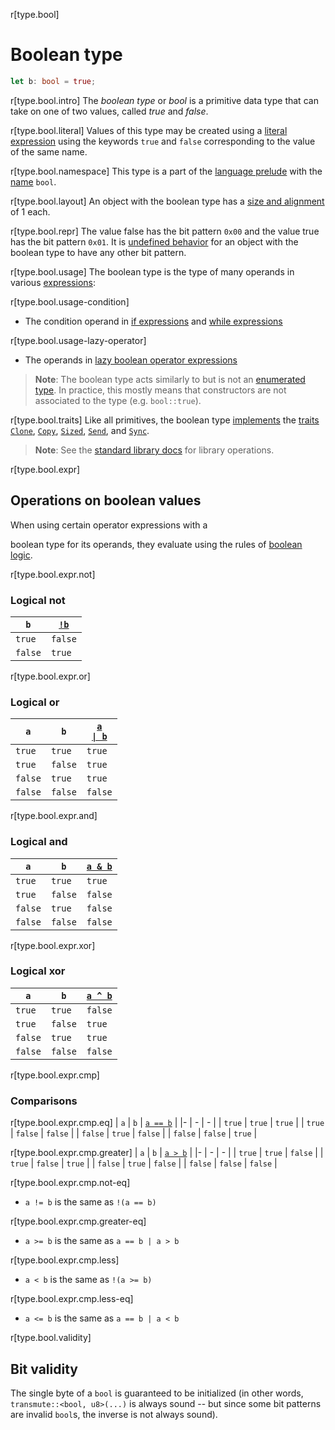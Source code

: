 r[type.bool]
# Boolean type

```rust
let b: bool = true;
```

r[type.bool.intro]
The *boolean type* or *bool* is a primitive data type that can take on one of
two values, called *true* and *false*.

r[type.bool.literal]
Values of this type may be created using a [literal expression] using the
keywords `true` and `false` corresponding to the value of the same name.

r[type.bool.namespace]
This type is a part of the [language prelude] with the [name] `bool`.

r[type.bool.layout]
An object with the boolean type has a [size and alignment] of 1 each.

r[type.bool.repr]
The value false has the bit pattern `0x00` and the value true has the bit pattern
`0x01`. It is [undefined behavior] for an object with the boolean type to have
any other bit pattern.

r[type.bool.usage]
The boolean type is the type of many operands in various [expressions]:

r[type.bool.usage-condition]
* The condition operand in [if expressions] and [while expressions]

r[type.bool.usage-lazy-operator]
* The operands in [lazy boolean operator expressions][lazy]

> **Note**: The boolean type acts similarly to but is not an [enumerated type].
In practice, this mostly means that constructors are not associated to the type
(e.g. `bool::true`).

r[type.bool.traits]
Like all primitives, the boolean type [implements][p-impl] the
[traits][p-traits] [`Clone`][p-clone], [`Copy`][p-copy], [`Sized`][p-sized],
[`Send`][p-send], and [`Sync`][p-sync].

> **Note**: See the [standard library docs](bool) for library operations.

r[type.bool.expr]
## Operations on boolean values

<!-- This is washy wording --> When using certain operator expressions with a
boolean type for its operands, they evaluate using the rules of [boolean logic].

r[type.bool.expr.not]
### Logical not

| `b` | [`!b`][op-not] |
|- | - |
| `true` | `false` |
| `false` | `true` |

r[type.bool.expr.or]
### Logical or

| `a` | `b` | [<code>a &#124; b</code>][op-or] |
|- | - | - |
| `true` | `true` | `true` |
| `true` | `false` | `true` |
| `false` | `true` | `true` |
| `false` | `false` | `false` |

r[type.bool.expr.and]
### Logical and

| `a` | `b` | [`a & b`][op-and] |
|- | - | - |
| `true` | `true` | `true` |
| `true` | `false` | `false` |
| `false` | `true` | `false` |
| `false` | `false` | `false` |

r[type.bool.expr.xor]
### Logical xor

| `a` | `b` | [`a ^ b`][op-xor] |
|- | - | - |
| `true` | `true` | `false` |
| `true` | `false` | `true` |
| `false` | `true` | `true` |
| `false` | `false` | `false` |

r[type.bool.expr.cmp]
### Comparisons

r[type.bool.expr.cmp.eq]
| `a` | `b` | [`a == b`][op-compare] |
|- | - | - |
| `true` | `true` | `true` |
| `true` | `false` | `false` |
| `false` | `true` | `false` |
| `false` | `false` | `true` |

r[type.bool.expr.cmp.greater]
| `a` | `b` | [`a > b`][op-compare] |
|- | - | - |
| `true` | `true` | `false` |
| `true` | `false` | `true` |
| `false` | `true` | `false` |
| `false` | `false` | `false` |

r[type.bool.expr.cmp.not-eq]
* `a != b` is the same as `!(a == b)`

r[type.bool.expr.cmp.greater-eq]
* `a >= b` is the same as `a == b | a > b`

r[type.bool.expr.cmp.less]
* `a < b` is the same as `!(a >= b)`

r[type.bool.expr.cmp.less-eq]
* `a <= b` is the same as `a == b | a < b`

r[type.bool.validity]
## Bit validity

The single byte of a `bool` is guaranteed to be initialized (in other words,
`transmute::<bool, u8>(...)` is always sound -- but since some bit patterns
are invalid `bool`s, the inverse is not always sound).

[boolean logic]: https://en.wikipedia.org/wiki/Boolean_algebra
[enumerated type]: enum.md
[expressions]: ../expressions.md
[if expressions]: ../expressions/if-expr.md#if-expressions
[language prelude]: ../names/preludes.md#language-prelude
[lazy]: ../expressions/operator-expr.md#lazy-boolean-operators
[literal expression]: ../expressions/literal-expr.md
[name]: ../names.md
[op-and]: ../expressions/operator-expr.md#arithmetic-and-logical-binary-operators
[op-compare]: ../expressions/operator-expr.md#comparison-operators
[op-not]: ../expressions/operator-expr.md#negation-operators
[op-or]: ../expressions/operator-expr.md#arithmetic-and-logical-binary-operators
[op-xor]: ../expressions/operator-expr.md#arithmetic-and-logical-binary-operators
[p-clone]: ../special-types-and-traits.md#clone
[p-copy]: ../special-types-and-traits.md#copy
[p-impl]: ../items/implementations.md
[p-send]: ../special-types-and-traits.md#send
[p-sized]: ../special-types-and-traits.md#sized
[p-sync]: ../special-types-and-traits.md#sync
[p-traits]: ../items/traits.md
[size and alignment]: ../type-layout.md#size-and-alignment
[undefined behavior]: ../behavior-considered-undefined.md
[while expressions]: ../expressions/loop-expr.md#predicate-loops
